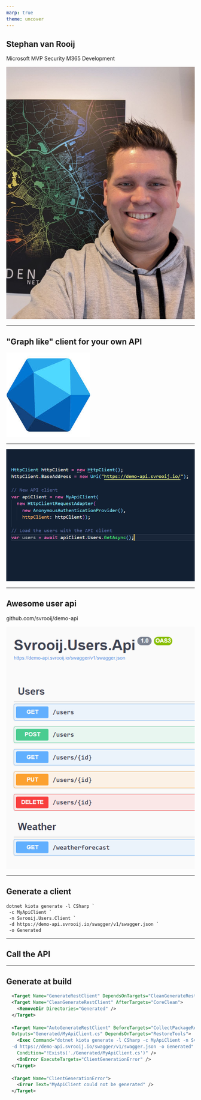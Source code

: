```yaml
---
marp: true
theme: uncover
---
```


## Stephan van Rooij

Microsoft MVP
Security
M365 Development

![bg left](me.jpg)

---

## "Graph like" client for your own API

![bg right:40% 50%](ms-graph-logo.jfif)

---

![bg](call-the-api.png)

---

## Awesome user api

github.com/svrooij/demo-api

![bg right:40% 80%](swagger.png)

---

## Generate a client

```script
dotnet kiota generate -l CSharp `
 -c MyApiClient `
 -n Svrooij.Users.Client `
 -d https://demo-api.svrooij.io/swagger/v1/swagger.json `
 -o Generated
```

---

## Call the API

---

## Generate at build

```xml
  <Target Name="GenerateRestClient" DependsOnTargets="CleanGenerateRestClient;AutoGenerateRestClient" />
  <Target Name="CleanGenerateRestClient" AfterTargets="CoreClean">
    <RemoveDir Directories="Generated" />
  </Target>

  <Target Name="AutoGenerateRestClient" BeforeTargets="CollectPackageReferences"
  Outputs="Generated/MyApiClient.cs" DependsOnTargets="RestoreTools">
    <Exec Command="dotnet kiota generate -l CSharp -c MyApiClient -n Svrooij.Users.Client
  -d https://demo-api.svrooij.io/swagger/v1/swagger.json -o Generated"
    Condition="!Exists('./Generated/MyApiClient.cs')" />
    <OnError ExecuteTargets="ClientGenerationError" />
  </Target>

  <Target Name="ClientGenerationError">
    <Error Text="MyApiClient could not be generated" />
  </Target>
```

